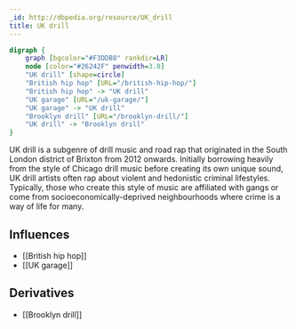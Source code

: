 ```yaml
---
_id: http://dbpedia.org/resource/UK_drill
title: UK drill
---
```


```dot
digraph {
	graph [bgcolor="#F3DDB8" rankdir=LR]
	node [color="#26242F" penwidth=3.0]
	"UK drill" [shape=circle]
	"British hip hop" [URL="/british-hip-hop/"]
	"British hip hop" -> "UK drill"
	"UK garage" [URL="/uk-garage/"]
	"UK garage" -> "UK drill"
	"Brooklyn drill" [URL="/brooklyn-drill/"]
	"UK drill" -> "Brooklyn drill"
}
```

UK drill is a subgenre of drill music and road rap that originated in the South London district of Brixton from 2012 onwards. Initially borrowing heavily from the style of Chicago drill music before creating its own unique sound, UK drill artists often rap about violent and hedonistic criminal lifestyles. Typically, those who create this style of music are affiliated with gangs or come from socioeconomically-deprived neighbourhoods where crime is a way of life for many.

## Influences

- [[British hip hop]]
- [[UK garage]]

## Derivatives

- [[Brooklyn drill]]
